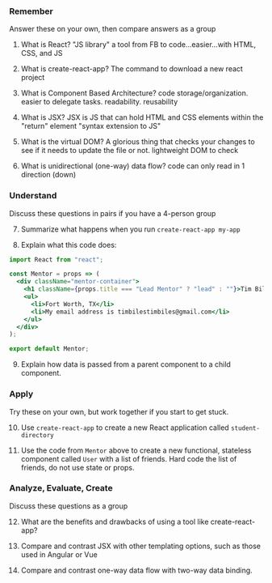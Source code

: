 ### Remember

Answer these on your own, then compare answers as a group

1.  What is React?
"JS library"
a tool from FB to code...easier...with HTML, CSS, and JS

2.  What is create-react-app?
The command to download a new react project

3.  What is Component Based Architecture?
code storage/organization. easier to delegate tasks. readability. reusability

4.  What is JSX?
JSX is JS that can hold HTML and CSS elements within the "return" element
"syntax extension to JS"

5.  What is the virtual DOM?
A glorious thing that checks your changes to see if it needs to update the file or not.
lightweight DOM to check 

6.  What is unidirectional (one-way) data flow?
code can only read in 1 direction (down)

### Understand

Discuss these questions in pairs if you have a 4-person group

7.  Summarize what happens when you run `create-react-app my-app`

8.  Explain what this code does:

```jsx
import React from "react";

const Mentor = props => (
  <div className="mentor-container">
    <h1 className={props.title === "Lead Mentor" ? "lead" : ""}>Tim Biles</h1>
    <ul>
      <li>Fort Worth, TX</li>
      <li>My email address is timbilestimbiles@gmail.com</li>
    </ul>
  </div>
);

export default Mentor;
```

9.  Explain how data is passed from a parent component to a child component.

### Apply

Try these on your own, but work together if you start to get stuck.

10.  Use `create-react-app` to create a new React application called `student-directory`

11.  Use the code from `Mentor` above to create a new functional, stateless component called `User` with a list of friends. Hard code the list of friends, do not use state or props.

### Analyze, Evaluate, Create

Discuss these questions as a group

12. What are the benefits and drawbacks of using a tool like create-react-app?

13. Compare and contrast JSX with other templating options, such as those used in Angular or Vue

14. Compare and contrast one-way data flow with two-way data binding.
